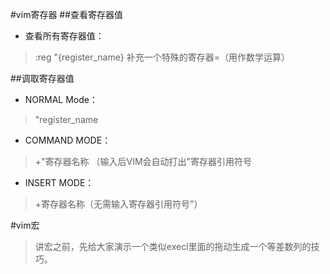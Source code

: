 #vim寄存器
##查看寄存器值
* 查看所有寄存器值：
> :reg "{register_name}
> 补充一个特殊的寄存器=（用作数学运算）

##调取寄存器值
* NORMAL Mode：
> "register_name  
* COMMAND MODE：  
> <C-r>+"寄存器名称 （输入<C-r>后VIM会自动打出"寄存器引用符号
* INSERT MODE：
> <C-r>+寄存器名称（无需输入寄存器引用符号"）

#vim宏
> 讲宏之前，先给大家演示一个类似execl里面的拖动生成一个等差数列的技巧。



